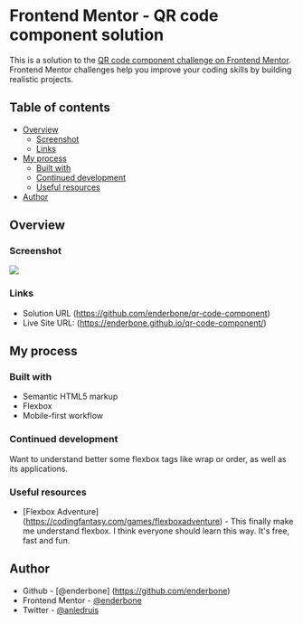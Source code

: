 # Frontend Mentor - QR code component solution

This is a solution to the [QR code component challenge on Frontend Mentor](https://www.frontendmentor.io/challenges/qr-code-component-iux_sIO_H). Frontend Mentor challenges help you improve your coding skills by building realistic projects. 

## Table of contents

- [Overview](#overview)
  - [Screenshot](#screenshot)
  - [Links](#links)
- [My process](#my-process)
  - [Built with](#built-with)
  - [Continued development](#continued-development)
  - [Useful resources](#useful-resources)
- [Author](#author)

## Overview

### Screenshot

![](./Screenshot.png)

### Links

- Solution URL (https://github.com/enderbone/qr-code-component)
- Live Site URL: (https://enderbone.github.io/qr-code-component/)

## My process

### Built with

- Semantic HTML5 markup
- Flexbox
- Mobile-first workflow

### Continued development

Want to understand better some flexbox tags like wrap or order, as well as its applications.

### Useful resources

- [Flexbox Adventure] (https://codingfantasy.com/games/flexboxadventure) - This finally make me understand flexbox. I think everyone should learn this way. It's free, fast and fun.

## Author

- Github - [@enderbone] (https://github.com/enderbone)
- Frontend Mentor - [@enderbone](https://www.frontendmentor.io/profile/enderbone)
- Twitter - [@anledruis](https://www.twitter.com/anledruis)
